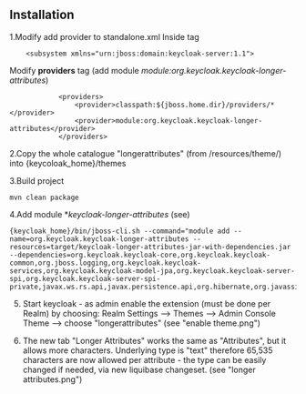 
## Installation

1.Modify add provider to standalone.xml
Inside tag
```
    <subsystem xmlns="urn:jboss:domain:keycloak-server:1.1">
```
Modify **providers** tag (add module *module:org.keycloak.keycloak-longer-attributes*)
```
            <providers>
                <provider>classpath:${jboss.home.dir}/providers/*</provider>
                <provider>module:org.keycloak.keycloak-longer-attributes</provider>
            </providers>
```
2.Copy the whole catalogue "longerattributes" (from /resources/theme/) into {keycoloak_home}/themes

3.Build project
```
mvn clean package
```
4.Add module **keycloak-longer-attributes* (see)
```
{keycloak_home}/bin/jboss-cli.sh --command="module add --name=org.keycloak.keycloak-longer-attributes --resources=target/keycloak-longer-attributes-jar-with-dependencies.jar --dependencies=org.keycloak.keycloak-core,org.keycloak.keycloak-common,org.jboss.logging,org.keycloak.keycloak-services,org.keycloak.keycloak-model-jpa,org.keycloak.keycloak-server-spi,org.keycloak.keycloak-server-spi-private,javax.ws.rs.api,javax.persistence.api,org.hibernate,org.javassist,org.liquibase,javax.api,javax.annotation.api,javax.xml.ws.api,javax.jws.api,javax.servlet.api"
```

5. Start keycloak - as admin enable the extension (must be done per Realm) by choosing:
Realm Settings --> Themes --> Admin Console Theme --> choose "longerattributes" (see "enable theme.png")

6. The new tab "Longer Attributes" works the same as "Attributes", but it allows more characters. Underlying type is "text" therefore 65,535 characters are now allowed per attribute - the type can be easily changed if needed, via new liquibase changeset. (see "longer attributes.png")
